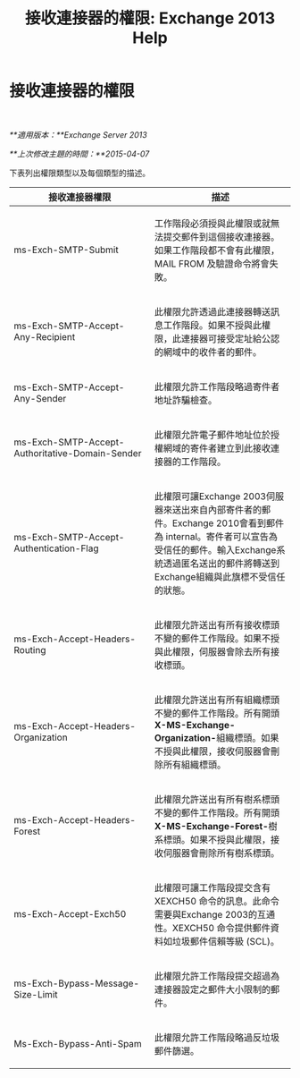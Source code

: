 ﻿---
title: '接收連接器的權限: Exchange 2013 Help'
TOCTitle: 接收連接器的權限
ms:assetid: 31af7139-6823-411b-81b3-e42edd83ee6c
ms:mtpsurl: https://technet.microsoft.com/zh-tw/library/JJ673053(v=EXCHG.150)
ms:contentKeyID: 50472803
ms.date: 05/21/2018
mtps_version: v=EXCHG.150
ms.translationtype: MT
---

# 接收連接器的權限

 

_**適用版本：**Exchange Server 2013_

_**上次修改主題的時間：**2015-04-07_

下表列出權限類型以及每個類型的描述。


<table>
<colgroup>
<col style="width: 50%" />
<col style="width: 50%" />
</colgroup>
<thead>
<tr class="header">
<th>接收連接器權限</th>
<th>描述</th>
</tr>
</thead>
<tbody>
<tr class="odd">
<td><p>ms-Exch-SMTP-Submit</p></td>
<td><p>工作階段必須授與此權限或就無法提交郵件到這個接收連接器。如果工作階段都不會有此權限，MAIL FROM 及驗證命令將會失敗。</p></td>
</tr>
<tr class="even">
<td><p>ms-Exch-SMTP-Accept-Any-Recipient</p></td>
<td><p>此權限允許透過此連接器轉送訊息工作階段。如果不授與此權限，此連接器可接受定址給公認的網域中的收件者的郵件。</p></td>
</tr>
<tr class="odd">
<td><p>ms-Exch-SMTP-Accept-Any-Sender</p></td>
<td><p>此權限允許工作階段略過寄件者地址詐騙檢查。</p></td>
</tr>
<tr class="even">
<td><p>ms-Exch-SMTP-Accept-Authoritative-Domain-Sender</p></td>
<td><p>此權限允許電子郵件地址位於授權網域的寄件者建立到此接收連接器的工作階段。</p></td>
</tr>
<tr class="odd">
<td><p>ms-Exch-SMTP-Accept-Authentication-Flag</p></td>
<td><p>此權限可讓Exchange 2003伺服器來送出來自內部寄件者的郵件。Exchange 2010會看到郵件為 internal。寄件者可以宣告為受信任的郵件。輸入Exchange系統透過匿名送出的郵件將轉送到Exchange組織與此旗標不受信任的狀態。</p></td>
</tr>
<tr class="even">
<td><p>ms-Exch-Accept-Headers-Routing</p></td>
<td><p>此權限允許送出有所有接收標頭不變的郵件工作階段。如果不授與此權限，伺服器會除去所有接收標頭。</p></td>
</tr>
<tr class="odd">
<td><p>ms-Exch-Accept-Headers-Organization</p></td>
<td><p>此權限允許送出有所有組織標頭不變的郵件工作階段。所有開頭<strong>X-MS-Exchange-Organization-</strong>組織標頭。如果不授與此權限，接收伺服器會刪除所有組織標頭。</p></td>
</tr>
<tr class="even">
<td><p>ms-Exch-Accept-Headers-Forest</p></td>
<td><p>此權限允許送出有所有樹系標頭不變的郵件工作階段。所有開頭<strong>X-MS-Exchange-Forest-</strong>樹系標頭。如果不授與此權限，接收伺服器會刪除所有樹系標頭。</p></td>
</tr>
<tr class="odd">
<td><p>ms-Exch-Accept-Exch50</p></td>
<td><p>此權限可讓工作階段提交含有 XEXCH50 命令的訊息。此命令需要與Exchange 2003的互通性。XEXCH50 命令提供郵件資料如垃圾郵件信賴等級 (SCL)。</p></td>
</tr>
<tr class="even">
<td><p>ms-Exch-Bypass-Message-Size-Limit</p></td>
<td><p>此權限允許工作階段提交超過為連接器設定之郵件大小限制的郵件。</p></td>
</tr>
<tr class="odd">
<td><p>Ms-Exch-Bypass-Anti-Spam</p></td>
<td><p>此權限允許工作階段略過反垃圾郵件篩選。</p></td>
</tr>
</tbody>
</table>

